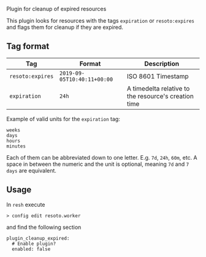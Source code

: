Plugin for cleanup of expired resources

This plugin looks for resources with the tags `expiration` or `resoto:expires` and flags them for cleanup if they are expired.

## Tag format

| Tag              | Format                      | Description                                          |
| ---------------- | --------------------------- | ---------------------------------------------------- |
| `resoto:expires` | `2019-09-05T10:40:11+00:00` | ISO 8601 Timestamp                                   |
| `expiration`     | `24h`                       | A timedelta relative to the resource's creation time |

Example of valid units for the `expiration` tag:

```
weeks
days
hours
minutes
```

Each of them can be abbreviated down to one letter. E.g. `7d`, `24h`, `60m`, etc. A space in between the numeric and the unit is optional, meaning `7d` and `7 days` are equivalent.

## Usage

In `resh` execute

```
> config edit resoto.worker
```

and find the following section

```
plugin_cleanup_expired:
  # Enable plugin?
  enabled: false
```
